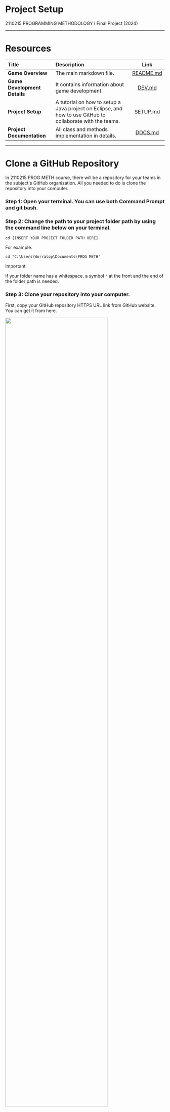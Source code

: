 # Project Setup

2110215 PROGRAMMING METHODOLOGY I Final Project (2024)

---

# Resources

| Title                        | Description                                                                                                |                                              Link                                               |
| :--------------------------- | :--------------------------------------------------------------------------------------------------------- | :---------------------------------------------------------------------------------------------: |
| **Game Overview**            | The main markdown file.                                                                                    |                   [README.md](https://github.com/reisenx/PROG-METH-I-PROJECT)                   |
| **Game Development Details** | It contains information about game development.                                                            |   [DEV.md](https://github.com/reisenx/PROG-METH-I-PROJECT/blob/main/Project%20Details/DEV.md)   |
| **Project Setup**            | A tutorial on how to setup a Java project on Eclipse, and how to use GitHub to collaborate with the teams. | [SETUP.md](https://github.com/reisenx/PROG-METH-I-PROJECT/blob/main/Project%20Details/SETUP.md) |
| **Project Documentation**    | All class and methods implementation in details.                                                           |  [DOCS.md](https://github.com/reisenx/PROG-METH-I-PROJECT/blob/main/Project%20Details/DOCS.md)  |

---

# Clone a GitHub Repository

In 2110215 PROG METH course, there will be a repository for your teams in the subject's GitHub organization. All you needed to do is clone the repository into your computer.

### **Step 1:** Open your terminal. You can use both Command Prompt and git bash.

### **Step 2:** Change the path to your project folder path by using the command line below on your terminal.

```
cd [INSERT YOUR PROJECT FOLDER PATH HERE]
```

For example.

```
cd "C:\Users\Worralop\Documents\PROG METH"
```

> [!IMPORTANT]
> If your folder name has a whitespace, a symbol `"` at the front and the end of the folder path is needed.

### **Step 3:** Clone your repository into your computer.

First, copy your GitHub repository HTTPS URL link from GitHub website. You can get it from here.

<img src="https://raw.githubusercontent.com/reisenx/PROG-METH-I-PROJECT/refs/heads/main/Project%20Details/Others/GitClone.png" height=80% width=80%>

Then, use the command line below on your terminal.

```
git clone [INSERT REPO HTTPS URL HERE]
```

For example.

```
git clone https://github.com/2110215-ProgMeth/project-2024-term-1-steve.git
```

> [!TIP]
> If `git clone` is not working, you may haven't setup your GitHub configuration yet. Please setup your GitHub configuration first.
>
> [**>> How to setup GitHub configuration? <<**](https://github.com/reisenx/PROG-METH-I-PROJECT/blob/main/Project%20Details/SETUP.md#github-configuration-git-config)

---

# Setup Java Project on Eclipse

## Download JavaFX

This project uses JavaFX for Graphical User Interface (GUI), so if you haven't download this on your computer yet, please download it.

**Link:** https://gluonhq.com/products/javafx/

> [!NOTE]
> It seems like JavaFX version `23.0.1` is sometimes not working with the project. It is better to download a long-term support (LTS) version instead, such as JavaFX version `21.0.5 (LTS)`.

## Setup Java Runtime Environment (JRE) for Project

This step is a little complicated, but it is necessary to setup this before starting a project.

### **Step 1:** Open Eclipse, then go to the upper left corner, click on `File` > `New` > `New Java Project`.

### **Step 2:** Remove a tick on `Create module-info.java file` box, then click on `Configure JREs`.

<img src="https://raw.githubusercontent.com/reisenx/PROG-METH-I-PROJECT/refs/heads/main/Project%20Details/Others/NewProject.png" height=60% width=60%>

### **Step 3:** Click on the installed Java Development Kit (JDK), then click `Duplicate`.

<img src="https://raw.githubusercontent.com/reisenx/PROG-METH-I-PROJECT/refs/heads/main/Project%20Details/Others/JRE01.png" height=60% width=60%>

> [!NOTE]
> Java JDK 22 is recommended for this project.

### **Step 4:** Rename `JRE name`, then add `Default VM arugment` to the command line below.

```
--module-path [PATH TO JavaFX lib FOLDER] --add-modules javafx.controls,javafx.graphics,javafx.media,javafx.fxml
```

For example.

```
--module-path "C:\Users\Worralop\eclipse\javafx-sdk-21.0.5\lib" --add-modules javafx.controls,javafx.graphics,javafx.media,javafx.fxml
```

Here is what it should look like after finishing this step.

<img src="https://raw.githubusercontent.com/reisenx/PROG-METH-I-PROJECT/refs/heads/main/Project%20Details/Others/JRE02.png" height=60% width=60%>

### **Step 5:** Add JavaFX JAR files to the JRE, by clicking on `Add External JARs`.

Go to the JavaFX's `lib` folder, and add all of them.

<img src="https://raw.githubusercontent.com/reisenx/PROG-METH-I-PROJECT/refs/heads/main/Project%20Details/Others/JRE03.png" height=60% width=60%>

<img src="https://raw.githubusercontent.com/reisenx/PROG-METH-I-PROJECT/refs/heads/main/Project%20Details/Others/JRE04.png" height=60% width=60%>

Make sure to select JRE to the one with JavaFX, then click `Apply and Close`.

<img src="https://raw.githubusercontent.com/reisenx/PROG-METH-I-PROJECT/refs/heads/main/Project%20Details/Others/JRE05.png" height=60% width=60%>

And now your Eclipse Java project setup is finally done!

---

# Working on GitHub

In 2110215 PROG METH course, we need to use GitHub to working on this project with the teams. You must know these GitHub command to working on this

## GitHub Configuration (`git config`)

If the `git` command line doesn't work, you may haven't setup your configuration yet. Please try using these command lines.

```
git config --global user.name [YOUR GITHUB USERNAME]
git config --global user.email [YOUR EMAIL]
git config --global user.password [YOUR GITHUB PASSWORD]
```

> [!IMPORTANT]
> For email configuration, You need to use an email that used to register your GitHub account.

## Check status (`git status`)

Before going to explain about `git status`, we need to understand about GitHub repository first.

- **Repository** is where we store a code.
- **Local Repository** is a repository in a computer.
- **Remote Repository** is a repository in a GitHub website.

To check status between local repository and remote repository, you can simply use the command below.

```
git status
```

By using this command, it returns information as the following.

- Current branch status compared to `origin/main`.
- Change staged to commit.
- Modified/Created/Deleted files on local repository compared to the remote repository.

## Push Updates (`git add` / `git commit` / `git push`)

When you make changes to the code, you need to push the changes from you local repository to the remote repository so your friends can pull your updates into their local repository.

### **Step 1:** Use `git add` to stage the updates you want to push to the remote repository.

If you want to stage all change you have made, just simply use.

```
git add .
```

If you want to stage a specific file or folder, you need to use.

```
git add [FILE/FOLDER PATH]
```

For example

```
git add Main.java
git add /MINDsweeper/src/application/Main.java
git add /MINDsweeper/res
```

> [!TIP]
> If you want to ignore the changes on a specific file or folder. Add their path to the `.gitignore` file.

### **Step 2:** Use `git commit` to create a commit for the folder and files added.

You can simply use the command.

```
git commit -m [COMMIT MESSAGE]
```

The commit message can be anything. It is like a topic for the updates, for example.

```
git commit -m "fix: image not showing"
```

### **Step 3:** Use `git push` to push the created commit to remote repository.

Just simply use the command.

```
git push
```

If it doesn't work, please try another method first but If it is really not working, you can use this command.

```
git push origin main --force
```

> [!CAUTION]
> Force push is not recommend, just use it as the last resort!

> [!TIP]
> I highly recommend for you to learn about `git branch` for more advanced coding project in the future.

## Pull Updates (`git pull`)

When your friends make changes to the code and push their changes to the remote repository on GitHub, you need to pull the updates from the remote repository before continue your work.

It's just simple, just use this command.

```
git pull
```

> [!WARNING]
> When your teams make changes to the same file, the merge conflicts occurs.
>
> There are several solution to solve the merge conflicts depends what file version you prefer, but I recommend to communicate with your team to prevent this from happening.

## GitHub Desktop (Optional)

**GitHub Desktop** is another way to use GitHub but a lot easier. You can easily `git add`, `git commit`, `git push` and `git pull` without any command line.

I highly recommend using GitHub Desktop for those who not familiar with the command line.

[**>> Download GitHub Desktop <<**](https://desktop.github.com/download/)

<img src="https://raw.githubusercontent.com/reisenx/PROG-METH-I-PROJECT/refs/heads/main/Project%20Details/Others/GitHubDesktop.png">
